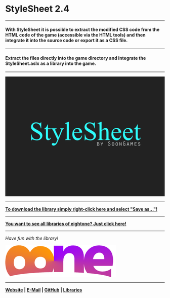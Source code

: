 # StyleSheet 2.4

---

#### With StyleSheet it is possible to extract the modified CSS code from the HTML code of the game (accessible via the HTML tools) and then integrate it into the source code or export it as a CSS file.

---

#### Extract the files directly into the game directory and integrate the StyleSheet.aslx as a library into the game.

---

![Preview StyleSheet](https://raw.githubusercontent.com/8ne/quest_libraries/master/StyleSheet/readme/StyleSheet.gif)

---

**[To download the library simply right-click here and select "Save as..."!](https://github.com/8ne/quest_libraries/blob/master/StyleSheet/StyleSheet.zip?raw=true)**

---

**[You want to see all libraries of eightone? Just click here!](https://github.com/8ne/quest_libraries)**

---

_Have fun with the library!_

![EightOne](https://raw.githubusercontent.com/8ne/quest_libraries/master/8ne.png)

---

**[Website](https://www.eightone.de/) | [E-Mail](mailto:kontakt@eightone.de) | [GitHub](https://github.com/8ne) | [Libraries](https://github.com/8ne/quest_libraries)**
